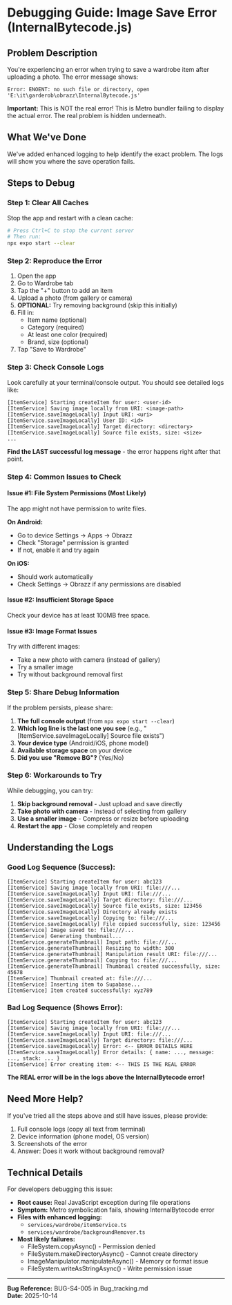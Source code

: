 # Debugging Guide: Image Save Error (InternalBytecode.js)

## Problem Description

You're experiencing an error when trying to save a wardrobe item after uploading a photo. The error message shows:

```
Error: ENOENT: no such file or directory, open 'E:\it\garderob\obrazz\InternalBytecode.js'
```

**Important:** This is NOT the real error! This is Metro bundler failing to display the actual error. The real problem is hidden underneath.

## What We've Done

We've added enhanced logging to help identify the exact problem. The logs will show you where the save operation fails.

## Steps to Debug

### Step 1: Clear All Caches

Stop the app and restart with a clean cache:

```bash
# Press Ctrl+C to stop the current server
# Then run:
npx expo start --clear
```

### Step 2: Reproduce the Error

1. Open the app
2. Go to Wardrobe tab
3. Tap the "+" button to add an item
4. Upload a photo (from gallery or camera)
5. **OPTIONAL:** Try removing background (skip this initially)
6. Fill in:
   - Item name (optional)
   - Category (required)
   - At least one color (required)
   - Brand, size (optional)
7. Tap "Save to Wardrobe"

### Step 3: Check Console Logs

Look carefully at your terminal/console output. You should see detailed logs like:

```
[ItemService] Starting createItem for user: <user-id>
[ItemService] Saving image locally from URI: <image-path>
[ItemService.saveImageLocally] Input URI: <uri>
[ItemService.saveImageLocally] User ID: <id>
[ItemService.saveImageLocally] Target directory: <directory>
[ItemService.saveImageLocally] Source file exists, size: <size>
...
```

**Find the LAST successful log message** - the error happens right after that point.

### Step 4: Common Issues to Check

#### Issue #1: File System Permissions (Most Likely)

The app might not have permission to write files.

**On Android:**

- Go to device Settings → Apps → Obrazz
- Check "Storage" permission is granted
- If not, enable it and try again

**On iOS:**

- Should work automatically
- Check Settings → Obrazz if any permissions are disabled

#### Issue #2: Insufficient Storage Space

Check your device has at least 100MB free space.

#### Issue #3: Image Format Issues

Try with different images:

- Take a new photo with camera (instead of gallery)
- Try a smaller image
- Try without background removal first

### Step 5: Share Debug Information

If the problem persists, please share:

1. **The full console output** (from `npx expo start --clear`)
2. **Which log line is the last one you see** (e.g., "[ItemService.saveImageLocally] Source file exists")
3. **Your device type** (Android/iOS, phone model)
4. **Available storage space** on your device
5. **Did you use "Remove BG"?** (Yes/No)

### Step 6: Workarounds to Try

While debugging, you can try:

1. **Skip background removal** - Just upload and save directly
2. **Take photo with camera** - Instead of selecting from gallery
3. **Use a smaller image** - Compress or resize before uploading
4. **Restart the app** - Close completely and reopen

## Understanding the Logs

### Good Log Sequence (Success):

```
[ItemService] Starting createItem for user: abc123
[ItemService] Saving image locally from URI: file:///...
[ItemService.saveImageLocally] Input URI: file:///...
[ItemService.saveImageLocally] Target directory: file:///...
[ItemService.saveImageLocally] Source file exists, size: 123456
[ItemService.saveImageLocally] Directory already exists
[ItemService.saveImageLocally] Copying to: file:///...
[ItemService.saveImageLocally] File copied successfully, size: 123456
[ItemService] Image saved to: file:///...
[ItemService] Generating thumbnail...
[ItemService.generateThumbnail] Input path: file:///...
[ItemService.generateThumbnail] Resizing to width: 300
[ItemService.generateThumbnail] Manipulation result URI: file:///...
[ItemService.generateThumbnail] Copying to: file:///...
[ItemService.generateThumbnail] Thumbnail created successfully, size: 45678
[ItemService] Thumbnail created at: file:///...
[ItemService] Inserting item to Supabase...
[ItemService] Item created successfully: xyz789
```

### Bad Log Sequence (Shows Error):

```
[ItemService] Starting createItem for user: abc123
[ItemService] Saving image locally from URI: file:///...
[ItemService.saveImageLocally] Input URI: file:///...
[ItemService.saveImageLocally] Target directory: file:///...
[ItemService.saveImageLocally] Error: <-- ERROR DETAILS HERE
[ItemService.saveImageLocally] Error details: { name: ..., message: ..., stack: ... }
[ItemService] Error creating item: <-- THIS IS THE REAL ERROR
```

**The REAL error will be in the logs above the InternalBytecode error!**

## Need More Help?

If you've tried all the steps above and still have issues, please provide:

1. Full console logs (copy all text from terminal)
2. Device information (phone model, OS version)
3. Screenshots of the error
4. Answer: Does it work without background removal?

## Technical Details

For developers debugging this issue:

- **Root cause:** Real JavaScript exception during file operations
- **Symptom:** Metro symbolication fails, showing InternalBytecode error
- **Files with enhanced logging:**
  - `services/wardrobe/itemService.ts`
  - `services/wardrobe/backgroundRemover.ts`
- **Most likely failures:**
  - FileSystem.copyAsync() - Permission denied
  - FileSystem.makeDirectoryAsync() - Cannot create directory
  - ImageManipulator.manipulateAsync() - Memory or format issue
  - FileSystem.writeAsStringAsync() - Write permission issue

---

**Bug Reference:** BUG-S4-005 in Bug_tracking.md  
**Date:** 2025-10-14
